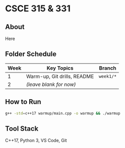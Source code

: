 # CSCE 315 & 331 

## About
Here

## Folder Schedule

| Week | Key Topics                        | Branch      |
| ---- | --------------------------------- | ----------- |
| 1    | Warm-up, Git drills, README       | `week1/*`   |
| 2    | _(leave blank for now)_           |             |

## How to Run
```bash
g++ -std=c++17 warmup/main.cpp -o warmup && ./warmup
```

## Tool Stack

C++17, Python 3, VS Code, Git
